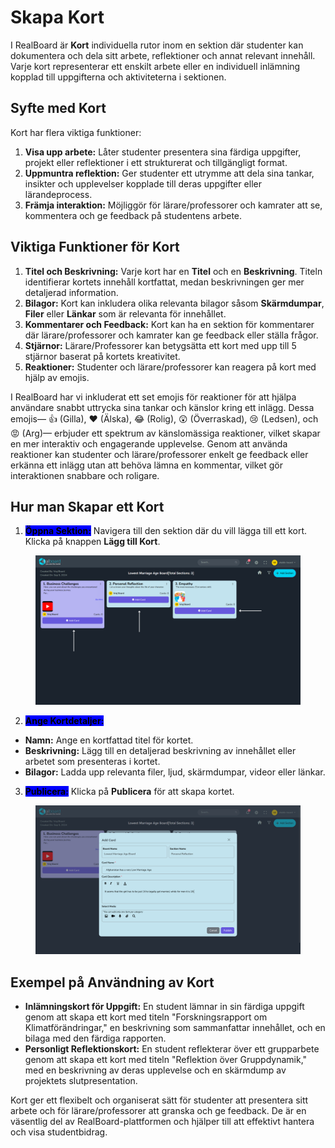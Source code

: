 # Skapa Kort

I RealBoard är **Kort** individuella rutor inom en sektion där studenter kan dokumentera och dela sitt arbete, reflektioner och annat relevant innehåll. Varje kort representerar ett enskilt arbete eller en individuell inlämning kopplad till uppgifterna och aktiviteterna i sektionen.

## Syfte med Kort

Kort har flera viktiga funktioner:

1. **Visa upp arbete:** Låter studenter presentera sina färdiga uppgifter, projekt eller reflektioner i ett strukturerat och tillgängligt format.
2. **Uppmuntra reflektion:** Ger studenter ett utrymme att dela sina tankar, insikter och upplevelser kopplade till deras uppgifter eller lärandeprocess.
3. **Främja interaktion:** Möjliggör för lärare/professorer och kamrater att se, kommentera och ge feedback på studentens arbete.

## Viktiga Funktioner för Kort

1. **Titel och Beskrivning:** Varje kort har en **Titel** och en **Beskrivning**. Titeln identifierar kortets innehåll kortfattat, medan beskrivningen ger mer detaljerad information.
2. **Bilagor:** Kort kan inkludera olika relevanta bilagor såsom **Skärmdumpar**, **Filer** eller **Länkar** som är relevanta för innehållet.
3. **Kommentarer och Feedback:** Kort kan ha en sektion för kommentarer där lärare/professorer och kamrater kan ge feedback eller ställa frågor.
4. **Stjärnor:** Lärare/Professorer kan betygsätta ett kort med upp till 5 stjärnor baserat på kortets kreativitet.
5. **Reaktioner:** Studenter och lärare/professorer kan reagera på kort med hjälp av emojis.

I RealBoard har vi inkluderat ett set emojis för reaktioner för att hjälpa användare snabbt uttrycka sina tankar och känslor kring ett inlägg. Dessa emojis— 👍 (Gilla), ❤️ (Älska), 😂 (Rolig), 😲 (Överraskad), 😢 (Ledsen), och 😡 (Arg)— erbjuder ett spektrum av känslomässiga reaktioner, vilket skapar en mer interaktiv och engagerande upplevelse. Genom att använda reaktioner kan studenter och lärare/professorer enkelt ge feedback eller erkänna ett inlägg utan att behöva lämna en kommentar, vilket gör interaktionen snabbare och roligare.

## Hur man Skapar ett Kort

1. <mark style="background-color:blue;">**Öppna Sektion:**</mark> Navigera till den sektion där du vill lägga till ett kort. Klicka på knappen **Lägg till Kort**.

<figure><img src="../.gitbook/assets/Untitled design (10).png" alt=""><figcaption></figcaption></figure>

2. <mark style="background-color:blue;">**Ange Kortdetaljer:**</mark>

* **Namn:** Ange en kortfattad titel för kortet.
* **Beskrivning:** Lägg till en detaljerad beskrivning av innehållet eller arbetet som presenteras i kortet.
* **Bilagor:** Ladda upp relevanta filer, ljud, skärmdumpar, videor eller länkar.

3. <mark style="background-color:blue;">**Publicera:**</mark> Klicka på **Publicera** för att skapa kortet.

<figure><img src="../.gitbook/assets/Screenshot 2024-09-05 172857.png" alt=""><figcaption></figcaption></figure>

## Exempel på Användning av Kort

* **Inlämningskort för Uppgift:** En student lämnar in sin färdiga uppgift genom att skapa ett kort med titeln "Forskningsrapport om Klimatförändringar," en beskrivning som sammanfattar innehållet, och en bilaga med den färdiga rapporten.
* **Personligt Reflektionskort:** En student reflekterar över ett grupparbete genom att skapa ett kort med titeln "Reflektion över Gruppdynamik," med en beskrivning av deras upplevelse och en skärmdump av projektets slutpresentation.

Kort ger ett flexibelt och organiserat sätt för studenter att presentera sitt arbete och för lärare/professorer att granska och ge feedback. De är en väsentlig del av RealBoard-plattformen och hjälper till att effektivt hantera och visa studentbidrag.
